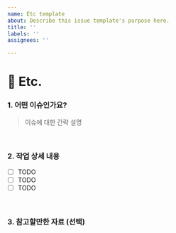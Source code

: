 ```yaml
---
name: Etc template
about: Describe this issue template's purpose here.
title: ''
labels: ''
assignees: ''

---
```


# 📑 Etc.

### 1. 어떤 이슈인가요?
> 이슈에 대한 간략 설명

<br>

### 2. 작업 상세 내용
- [ ] TODO
- [ ] TODO
- [ ] TODO

<br>

### 3. 참고할만한 자료 (선택)

